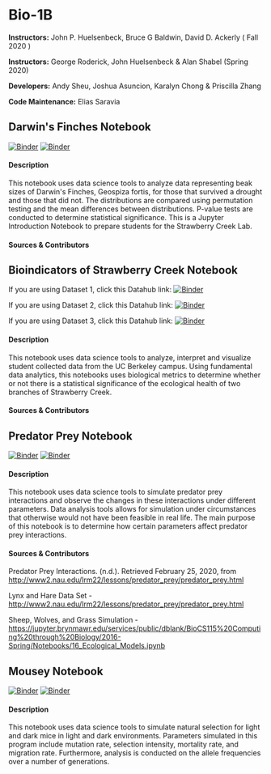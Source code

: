 # Bio-1B
 **Instructors:** John P. Huelsenbeck, Bruce G Baldwin, David D. Ackerly ( Fall 2020 ) 

**Instructors:** George Roderick, John Huelsenbeck & Alan Shabel (Spring 2020)

**Developers:** Andy Sheu, Joshua Asuncion, Karalyn Chong & Priscilla Zhang

**Code Maintenance:** Elias Saravia

## Darwin's Finches Notebook

[![Binder](https://mybinder.org/badge.svg)](https://mybinder.org/v2/gh/ds-modules/Bio-1B/master)
[![Binder](https://img.shields.io/badge/Launch-UCB%20Datahub-blue.svg)](https://datahub.berkeley.edu/hub/user-redirect/git-pull?repo=https%3A%2F%2Fgithub.com%2Fds-modules%2FBio-1B&urlpath=tree%2FBio-1B%2FDarwin%2520Finches%2FJupyter%2520Introduction%2520Darwin%27s%2520Finches.ipynb&branch=master)

#### Description
This notebook uses data science tools to analyze data representing beak sizes of Darwin's Finches, Geospiza fortis, for those that survived a drought and those that did not. The distributions are compared using permutation testing and the mean differences between distributions. P-value tests are conducted to determine statistical significance. This is a Jupyter Introduction Notebook to prepare students for the Strawberry Creek Lab.

#### Sources & Contributors


## Bioindicators of Strawberry Creek Notebook

If you are using Dataset 1, click this Datahub link:
[![Binder](https://img.shields.io/badge/Launch-UCB%20Datahub-blue.svg)](https://datahub.berkeley.edu/hub/user-redirect/git-pull?repo=https%3A%2F%2Fgithub.com%2Fds-modules%2FBio-1B&urlpath=tree%2FBio-1B%2FStrawberry%2520Creek%2FBioindicators%2520Notebook%2520%28Dataset%25201%29.ipynb&branch=master)

If you are using Dataset 2, click this Datahub link: [![Binder](https://img.shields.io/badge/Launch-UCB%20Datahub-blue.svg)](https://datahub.berkeley.edu/hub/user-redirect/git-pull?repo=https%3A%2F%2Fgithub.com%2Fds-modules%2FBio-1B&urlpath=tree%2FBio-1B%2FStrawberry%2520Creek%2FBioindicators%2520Notebook%2520%28Dataset%25202%29.ipynb&branch=master)

If you are using Dataset 3, click this Datahub link: [![Binder](https://img.shields.io/badge/Launch-UCB%20Datahub-blue.svg)](https://datahub.berkeley.edu/hub/user-redirect/git-pull?repo=https%3A%2F%2Fgithub.com%2Fds-modules%2FBio-1B&urlpath=tree%2FBio-1B%2FStrawberry%2520Creek%2FBioindicators%2520Notebook%2520%28Dataset%25203%29.ipynb&branch=master)

#### Description
This notebook uses data science tools to analyze, interpret and visualize student collected data from the UC Berkeley campus. Using fundamental data analytics, this notebooks uses biological metrics to determine whether or not there is a statistical significance of the ecological health of two branches of Strawberry Creek. 

#### Sources & Contributors

## Predator Prey Notebook

[![Binder](https://mybinder.org/badge.svg)](https://mybinder.org/v2/gh/ds-modules/Bio-1B/master)
[![Binder](https://img.shields.io/badge/Launch-UCB%20Datahub-blue.svg)](http://datahub.berkeley.edu/user-redirect/interact?account=ds-modules&repo=Bio-1B&branch=master&path=Predator%20Prey/Predator%20Prey%20Notebook.ipynb)

#### Description
This notebook uses data science tools to simulate predator prey interactions and observe the changes in these interactions under different parameters. Data analysis tools allows for simulation under circumstances that otherwise would not have been feasible in real life. The main purpose of this notebook is to determine how certain parameters affect predator prey interactions.

#### Sources & Contributors
Predator Prey Interactions. (n.d.). Retrieved February 25, 2020, from http://www2.nau.edu/lrm22/lessons/predator_prey/predator_prey.html

Lynx and Hare Data Set - http://www2.nau.edu/lrm22/lessons/predator_prey/predator_prey.html

Sheep, Wolves, and Grass Simulation - https://jupyter.brynmawr.edu/services/public/dblank/BioCS115%20Computing%20through%20Biology/2016-Spring/Notebooks/16_Ecological_Models.ipynb

## Mousey Notebook

[![Binder](https://mybinder.org/badge.svg)](https://mybinder.org/v2/gh/ds-modules/Bio-1B/master)
[![Binder](https://img.shields.io/badge/Launch-UCB%20Datahub-blue.svg)](http://datahub.berkeley.edu/hub/user-redirect/git-pull?repo=https%3A%2F%2Fgithub.com%2Fds-modules%2FBio-1B&urlpath=tree%2FBio-1B%2F%2FMousey%2FMousey.ipynb&branch=master)

#### Description
This notebook uses data science tools to simulate natural selection for light and dark mice in light and dark environments. Parameters simulated in this program include mutation rate, selection intensity, mortality rate, and migration rate. Furthermore, analysis is conducted on the allele frequencies over a number of generations.
